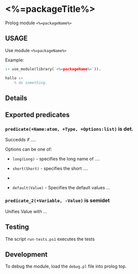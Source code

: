 # <%=packageTitle%>

Prolog module `<%=packageName%>`

## USAGE

Use module `<%=packageName%>` 

Example: 

```prolog
:- use_module(library(`<%=packageName%>`)).

hallo :-
    % do something.
```

## Details

 
## Exported predicates

### `predicate(+Name:atom, +Type, +Options:list)` is det.

Succedds if ....

Options can be one of:

* `long(Long)` - specifies the long name of ....
   
* `short(Short)` - specifies the short ....
*
* `default(Value)` - Specifies the default values ...

### `predicate_2(+Variable, -Value)` is semidet

Unifies Value with ...


## Testing

The script `run-tests.ps1` executes the tests

## Development

To debug the module, load the `debug.pl` file into prolog top.